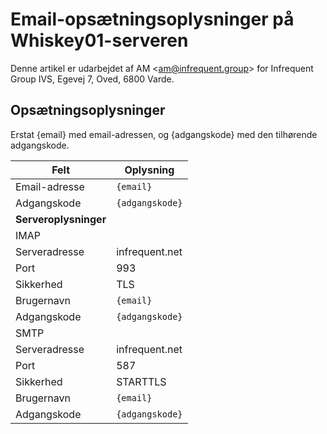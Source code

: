 # Email-opsætningsoplysninger på Whiskey01-serveren
Denne artikel er udarbejdet af AM <<am@infrequent.group>> for Infrequent Group IVS, Egevej 7, Oved, 6800 Varde.

## Opsætningsoplysninger
Erstat {email} med email-adressen, og {adgangskode} med den tilhørende adgangskode.

| Felt          | Oplysning                |
| ---           | ---                      |
| Email-adresse | `{email}`                | 
| Adgangskode   | `{adgangskode}`          |
| **Serveroplysninger**                    |
| IMAP                                     |
| Serveradresse | infrequent.net           |
| Port          | 993                      |
| Sikkerhed     | TLS                      |
| Brugernavn    | `{email}`                | 
| Adgangskode   | `{adgangskode}`          |
| SMTP                                     |
| Serveradresse | infrequent.net           |
| Port          | 587                      |
| Sikkerhed     | STARTTLS                 |
| Brugernavn    | `{email}`                | 
| Adgangskode   | `{adgangskode}`          |

